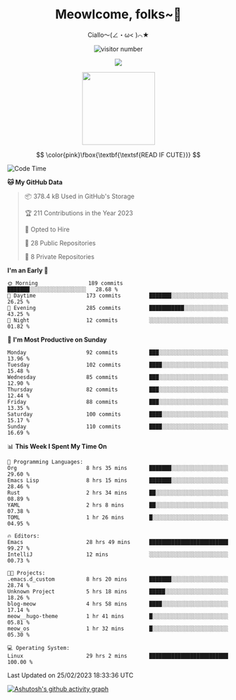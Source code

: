 <div align="center">
  <h1>Meowlcome, folks~👋</h1>
  <p>Ciallo～(∠・ω< )⌒★</p>
</div>

<p align="center">
  <img src="https://count.getloli.com/get/@Ziqi-Yang?theme=rule34" alt="visitor number" />
</p>

<p align="center">
  <img src="https://skillicons.dev/icons?i=rust,c,py,flutter,go,java,js,bash,linux,emacs" />
</p>
<p align="center">
  <img height="165" src="https://github-readme-stats.vercel.app/api?username=Ziqi-Yang&show_icons=true&include_all_commits=true&hide_border=true" />
</p>

$$
\color{pink}\fbox{\textbf{\textsf{READ IF CUTE}}}
$$

<!--START_SECTION:waka-->
![Code Time](http://img.shields.io/badge/Code%20Time-626%20hrs%205%20mins-blue)

**🐱 My GitHub Data** 

> 📦 378.4 kB Used in GitHub's Storage 
 > 
> 🏆 211 Contributions in the Year 2023
 > 
> 💼 Opted to Hire
 > 
> 📜 28 Public Repositories 
 > 
> 🔑 8 Private Repositories 
 > 
**I'm an Early 🐤** 

```text
🌞 Morning                189 commits         ███████░░░░░░░░░░░░░░░░░░   28.68 % 
🌆 Daytime                173 commits         ███████░░░░░░░░░░░░░░░░░░   26.25 % 
🌃 Evening                285 commits         ███████████░░░░░░░░░░░░░░   43.25 % 
🌙 Night                  12 commits          ░░░░░░░░░░░░░░░░░░░░░░░░░   01.82 % 
```
📅 **I'm Most Productive on Sunday** 

```text
Monday                   92 commits          ███░░░░░░░░░░░░░░░░░░░░░░   13.96 % 
Tuesday                  102 commits         ████░░░░░░░░░░░░░░░░░░░░░   15.48 % 
Wednesday                85 commits          ███░░░░░░░░░░░░░░░░░░░░░░   12.90 % 
Thursday                 82 commits          ███░░░░░░░░░░░░░░░░░░░░░░   12.44 % 
Friday                   88 commits          ███░░░░░░░░░░░░░░░░░░░░░░   13.35 % 
Saturday                 100 commits         ████░░░░░░░░░░░░░░░░░░░░░   15.17 % 
Sunday                   110 commits         ████░░░░░░░░░░░░░░░░░░░░░   16.69 % 
```


📊 **This Week I Spent My Time On** 

```text
💬 Programming Languages: 
Org                      8 hrs 35 mins       ███████░░░░░░░░░░░░░░░░░░   29.60 % 
Emacs Lisp               8 hrs 15 mins       ███████░░░░░░░░░░░░░░░░░░   28.46 % 
Rust                     2 hrs 34 mins       ██░░░░░░░░░░░░░░░░░░░░░░░   08.89 % 
YAML                     2 hrs 8 mins        ██░░░░░░░░░░░░░░░░░░░░░░░   07.38 % 
TOML                     1 hr 26 mins        █░░░░░░░░░░░░░░░░░░░░░░░░   04.95 % 

🔥 Editors: 
Emacs                    28 hrs 49 mins      █████████████████████████   99.27 % 
IntelliJ                 12 mins             ░░░░░░░░░░░░░░░░░░░░░░░░░   00.73 % 

🐱‍💻 Projects: 
.emacs.d_custom          8 hrs 20 mins       ███████░░░░░░░░░░░░░░░░░░   28.74 % 
Unknown Project          5 hrs 18 mins       █████░░░░░░░░░░░░░░░░░░░░   18.26 % 
blog-meow                4 hrs 58 mins       ████░░░░░░░░░░░░░░░░░░░░░   17.14 % 
meow__hugo-theme         1 hr 41 mins        █░░░░░░░░░░░░░░░░░░░░░░░░   05.81 % 
meow_os                  1 hr 32 mins        █░░░░░░░░░░░░░░░░░░░░░░░░   05.30 % 

💻 Operating System: 
Linux                    29 hrs 2 mins       █████████████████████████   100.00 % 
```


 Last Updated on 25/02/2023 18:33:36 UTC
<!--END_SECTION:waka-->


[![Ashutosh's github activity graph](https://github-readme-activity-graph.cyclic.app/graph?username=Ziqi-Yang&theme=github)](https://github.com/ashutosh00710/github-readme-activity-graph)
